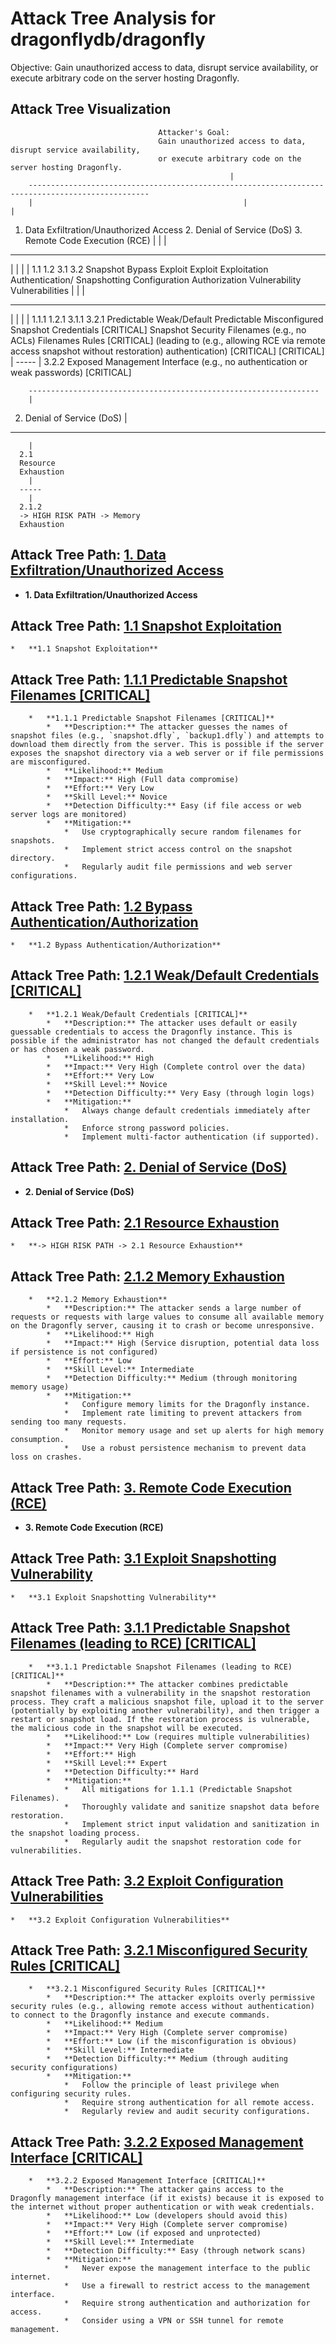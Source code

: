 # Attack Tree Analysis for dragonflydb/dragonfly

Objective: Gain unauthorized access to data, disrupt service availability, or execute arbitrary code on the server hosting Dragonfly.

## Attack Tree Visualization

                                     Attacker's Goal:
                                     Gain unauthorized access to data, disrupt service availability,
                                     or execute arbitrary code on the server hosting Dragonfly.
                                                     |
        -------------------------------------------------------------------------------------------------
        |                                               |                                               |
  1. Data Exfiltration/Unauthorized Access        2. Denial of Service (DoS)                 3. Remote Code Execution (RCE)
        |                                               |                                               |
  -------------                                 -----------------------                       -----------------------
  |           |                                                                                |                       |
1.1         1.2                                                                              3.1                     3.2
Snapshot    Bypass                                                                            Exploit                 Exploit
Exploitation Authentication/                                                                   Snapshotting            Configuration
                Authorization                                                                     Vulnerability           Vulnerabilities
                |                                                                                |                       |
  -------------                                                                                  -----                   -----
  |           |                                                                                  |                       |
1.1.1       1.2.1                                                                              3.1.1                   3.2.1
Predictable  Weak/Default                                                                       Predictable             Misconfigured
Snapshot    Credentials [CRITICAL]                                                              Snapshot                Security
Filenames   (e.g., no ACLs)                                                                     Filenames               Rules
[CRITICAL]                                                                                      (leading to              (e.g., allowing
                                                                                                RCE via                  remote access
                                                                                                snapshot                without
                                                                                                restoration)            authentication)
                                                                                                [CRITICAL]              [CRITICAL]
                                                                                                                        |
                                                                                                                        -----
                                                                                                                        |
                                                                                                                    3.2.2
                                                                                                                    Exposed
                                                                                                                    Management
                                                                                                                    Interface
                                                                                                                    (e.g., no
                                                                                                                    authentication
                                                                                                                    or weak
                                                                                                                    passwords)
                                                                                                                    [CRITICAL]

        -----------------------------------------------------------------
        |
  2. Denial of Service (DoS)
        |
  -----------------------
        |
      2.1
      Resource
      Exhaustion
        |
      -----
        |
      2.1.2
      -> HIGH RISK PATH -> Memory
      Exhaustion

## Attack Tree Path: [1. Data Exfiltration/Unauthorized Access](./attack_tree_paths/1__data_exfiltrationunauthorized_access.md)

*   **1. Data Exfiltration/Unauthorized Access**

## Attack Tree Path: [1.1 Snapshot Exploitation](./attack_tree_paths/1_1_snapshot_exploitation.md)

    *   **1.1 Snapshot Exploitation**

## Attack Tree Path: [1.1.1 Predictable Snapshot Filenames [CRITICAL]](./attack_tree_paths/1_1_1_predictable_snapshot_filenames__critical_.md)

        *   **1.1.1 Predictable Snapshot Filenames [CRITICAL]**
            *   **Description:** The attacker guesses the names of snapshot files (e.g., `snapshot.dfly`, `backup1.dfly`) and attempts to download them directly from the server. This is possible if the server exposes the snapshot directory via a web server or if file permissions are misconfigured.
            *   **Likelihood:** Medium
            *   **Impact:** High (Full data compromise)
            *   **Effort:** Very Low
            *   **Skill Level:** Novice
            *   **Detection Difficulty:** Easy (if file access or web server logs are monitored)
            *   **Mitigation:**
                *   Use cryptographically secure random filenames for snapshots.
                *   Implement strict access control on the snapshot directory.
                *   Regularly audit file permissions and web server configurations.

## Attack Tree Path: [1.2 Bypass Authentication/Authorization](./attack_tree_paths/1_2_bypass_authenticationauthorization.md)

    *   **1.2 Bypass Authentication/Authorization**

## Attack Tree Path: [1.2.1 Weak/Default Credentials [CRITICAL]](./attack_tree_paths/1_2_1_weakdefault_credentials__critical_.md)

        *   **1.2.1 Weak/Default Credentials [CRITICAL]**
            *   **Description:** The attacker uses default or easily guessable credentials to access the Dragonfly instance. This is possible if the administrator has not changed the default credentials or has chosen a weak password.
            *   **Likelihood:** High
            *   **Impact:** Very High (Complete control over the data)
            *   **Effort:** Very Low
            *   **Skill Level:** Novice
            *   **Detection Difficulty:** Very Easy (through login logs)
            *   **Mitigation:**
                *   Always change default credentials immediately after installation.
                *   Enforce strong password policies.
                *   Implement multi-factor authentication (if supported).

## Attack Tree Path: [2. Denial of Service (DoS)](./attack_tree_paths/2__denial_of_service__dos_.md)

*   **2. Denial of Service (DoS)**

## Attack Tree Path: [2.1 Resource Exhaustion](./attack_tree_paths/2_1_resource_exhaustion.md)

    *   **-> HIGH RISK PATH -> 2.1 Resource Exhaustion**

## Attack Tree Path: [2.1.2 Memory Exhaustion](./attack_tree_paths/2_1_2_memory_exhaustion.md)

        *   **2.1.2 Memory Exhaustion**
            *   **Description:** The attacker sends a large number of requests or requests with large values to consume all available memory on the Dragonfly server, causing it to crash or become unresponsive.
            *   **Likelihood:** High
            *   **Impact:** High (Service disruption, potential data loss if persistence is not configured)
            *   **Effort:** Low
            *   **Skill Level:** Intermediate
            *   **Detection Difficulty:** Medium (through monitoring memory usage)
            *   **Mitigation:**
                *   Configure memory limits for the Dragonfly instance.
                *   Implement rate limiting to prevent attackers from sending too many requests.
                *   Monitor memory usage and set up alerts for high memory consumption.
                *   Use a robust persistence mechanism to prevent data loss on crashes.

## Attack Tree Path: [3. Remote Code Execution (RCE)](./attack_tree_paths/3__remote_code_execution__rce_.md)

*   **3. Remote Code Execution (RCE)**

## Attack Tree Path: [3.1 Exploit Snapshotting Vulnerability](./attack_tree_paths/3_1_exploit_snapshotting_vulnerability.md)

    *   **3.1 Exploit Snapshotting Vulnerability**

## Attack Tree Path: [3.1.1 Predictable Snapshot Filenames (leading to RCE) [CRITICAL]](./attack_tree_paths/3_1_1_predictable_snapshot_filenames__leading_to_rce___critical_.md)

        *   **3.1.1 Predictable Snapshot Filenames (leading to RCE) [CRITICAL]**
            *   **Description:** The attacker combines predictable snapshot filenames with a vulnerability in the snapshot restoration process. They craft a malicious snapshot file, upload it to the server (potentially by exploiting another vulnerability), and then trigger a restart or snapshot load. If the restoration process is vulnerable, the malicious code in the snapshot will be executed.
            *   **Likelihood:** Low (requires multiple vulnerabilities)
            *   **Impact:** Very High (Complete server compromise)
            *   **Effort:** High
            *   **Skill Level:** Expert
            *   **Detection Difficulty:** Hard
            *   **Mitigation:**
                *   All mitigations for 1.1.1 (Predictable Snapshot Filenames).
                *   Thoroughly validate and sanitize snapshot data before restoration.
                *   Implement strict input validation and sanitization in the snapshot loading process.
                *   Regularly audit the snapshot restoration code for vulnerabilities.

## Attack Tree Path: [3.2 Exploit Configuration Vulnerabilities](./attack_tree_paths/3_2_exploit_configuration_vulnerabilities.md)

    *   **3.2 Exploit Configuration Vulnerabilities**

## Attack Tree Path: [3.2.1 Misconfigured Security Rules [CRITICAL]](./attack_tree_paths/3_2_1_misconfigured_security_rules__critical_.md)

        *   **3.2.1 Misconfigured Security Rules [CRITICAL]**
            *   **Description:** The attacker exploits overly permissive security rules (e.g., allowing remote access without authentication) to connect to the Dragonfly instance and execute commands.
            *   **Likelihood:** Medium
            *   **Impact:** Very High (Complete server compromise)
            *   **Effort:** Low (if the misconfiguration is obvious)
            *   **Skill Level:** Intermediate
            *   **Detection Difficulty:** Medium (through auditing security configurations)
            *   **Mitigation:**
                *   Follow the principle of least privilege when configuring security rules.
                *   Require strong authentication for all remote access.
                *   Regularly review and audit security configurations.

## Attack Tree Path: [3.2.2 Exposed Management Interface [CRITICAL]](./attack_tree_paths/3_2_2_exposed_management_interface__critical_.md)

        *   **3.2.2 Exposed Management Interface [CRITICAL]**
            *   **Description:** The attacker gains access to the Dragonfly management interface (if it exists) because it is exposed to the internet without proper authentication or with weak credentials.
            *   **Likelihood:** Low (developers should avoid this)
            *   **Impact:** Very High (Complete server compromise)
            *   **Effort:** Low (if exposed and unprotected)
            *   **Skill Level:** Intermediate
            *   **Detection Difficulty:** Easy (through network scans)
            *   **Mitigation:**
                *   Never expose the management interface to the public internet.
                *   Use a firewall to restrict access to the management interface.
                *   Require strong authentication and authorization for access.
                *   Consider using a VPN or SSH tunnel for remote management.

